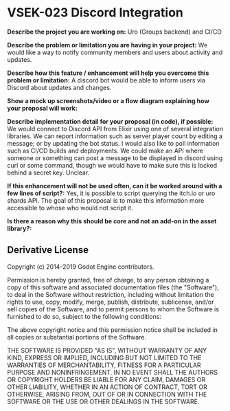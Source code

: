 # VSEK-023 Discord Integration

**Describe the project you are working on:**
Uro (Groups backend) and CI/CD

**Describe the problem or limitation you are having in your project:**
We would like a way to notify community members and users about activity and updates.

**Describe how this feature / enhancement will help you overcome this problem or limitation:**
A discord bot would be able to inform users via Discord about updates and changes.

**Show a mock up screenshots/video or a flow diagram explaining how your proposal will work:**

**Describe implementation detail for your proposal (in code), if possible:**
We would connect to Discord API from Elixir using one of several integration libraries.
We can report information such as server player count by editing a message; or by updating the bot status.
I would also like to poll information such as CI/CD builds and deployments. We could make an API where someone or something can post a message to be displayed in discord using curl or some command, though we would have to make sure this is locked behind a secret key. Unclear.

**If this enhancement will not be used often, can it be worked around with a few lines of script?:**
Yes, it is possible to script querying the itch.io or uro shards API. The goal of this proposal is to make this information more accessible to whose who would not script it.

**Is there a reason why this should be core and not an add-on in the asset library?:**

## Derivative License

Copyright (c) 2014-2019 Godot Engine contributors.

Permission is hereby granted, free of charge, to any person obtaining a copy
of this software and associated documentation files (the "Software"), to deal
in the Software without restriction, including without limitation the rights
to use, copy, modify, merge, publish, distribute, sublicense, and/or sell
copies of the Software, and to permit persons to whom the Software is
furnished to do so, subject to the following conditions:

The above copyright notice and this permission notice shall be included in all
copies or substantial portions of the Software.

THE SOFTWARE IS PROVIDED "AS IS", WITHOUT WARRANTY OF ANY KIND, EXPRESS OR
IMPLIED, INCLUDING BUT NOT LIMITED TO THE WARRANTIES OF MERCHANTABILITY,
FITNESS FOR A PARTICULAR PURPOSE AND NONINFRINGEMENT. IN NO EVENT SHALL THE
AUTHORS OR COPYRIGHT HOLDERS BE LIABLE FOR ANY CLAIM, DAMAGES OR OTHER
LIABILITY, WHETHER IN AN ACTION OF CONTRACT, TORT OR OTHERWISE, ARISING FROM,
OUT OF OR IN CONNECTION WITH THE SOFTWARE OR THE USE OR OTHER DEALINGS IN THE
SOFTWARE.

